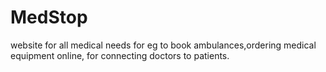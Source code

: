 # MedStop
website for all medical needs 
for eg to book ambulances,ordering medical equipment online, for connecting doctors to patients.
